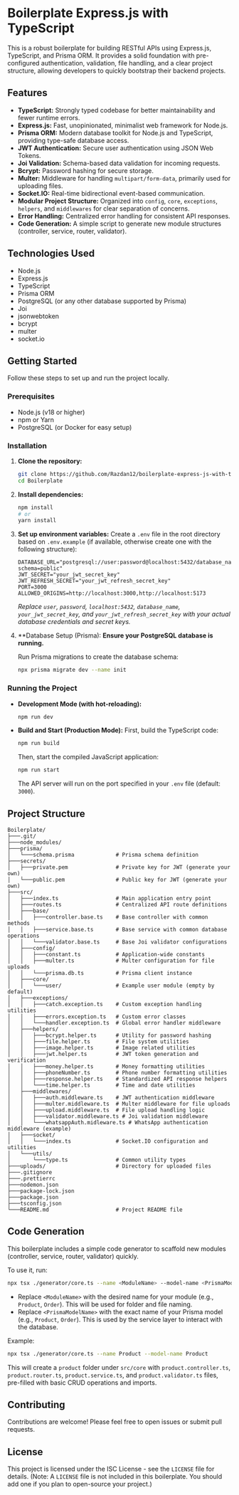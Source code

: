 # Boilerplate Express.js with TypeScript

This is a robust boilerplate for building RESTful APIs using Express.js, TypeScript, and Prisma ORM. It provides a solid foundation with pre-configured authentication, validation, file handling, and a clear project structure, allowing developers to quickly bootstrap their backend projects.

## Features

-   **TypeScript:** Strongly typed codebase for better maintainability and fewer runtime errors.
-   **Express.js:** Fast, unopinionated, minimalist web framework for Node.js.
-   **Prisma ORM:** Modern database toolkit for Node.js and TypeScript, providing type-safe database access.
-   **JWT Authentication:** Secure user authentication using JSON Web Tokens.
-   **Joi Validation:** Schema-based data validation for incoming requests.
-   **Bcrypt:** Password hashing for secure storage.
-   **Multer:** Middleware for handling `multipart/form-data`, primarily used for uploading files.
-   **Socket.IO:** Real-time bidirectional event-based communication.
-   **Modular Project Structure:** Organized into `config`, `core`, `exceptions`, `helpers`, and `middlewares` for clear separation of concerns.
-   **Error Handling:** Centralized error handling for consistent API responses.
-   **Code Generation:** A simple script to generate new module structures (controller, service, router, validator).

## Technologies Used

-   Node.js
-   Express.js
-   TypeScript
-   Prisma ORM
-   PostgreSQL (or any other database supported by Prisma)
-   Joi
-   jsonwebtoken
-   bcrypt
-   multer
-   socket.io

## Getting Started

Follow these steps to set up and run the project locally.

### Prerequisites

-   Node.js (v18 or higher)
-   npm or Yarn
-   PostgreSQL (or Docker for easy setup)

### Installation

1.  **Clone the repository:**
    ```bash
    git clone https://github.com/Razdan12/boilerplate-express-js-with-typescript.git
    cd Boilerplate
    ```

2.  **Install dependencies:**
    ```bash
    npm install
    # or
    yarn install
    ```

3.  **Set up environment variables:**
    Create a `.env` file in the root directory based on `.env.example` (if available, otherwise create one with the following structure):

    ```env
    DATABASE_URL="postgresql://user:password@localhost:5432/database_name?schema=public"
    JWT_SECRET="your_jwt_secret_key"
    JWT_REFRESH_SECRET="your_jwt_refresh_secret_key"
    PORT=3000
    ALLOWED_ORIGINS=http://localhost:3000,http://localhost:5173
    ```
    *Replace `user`, `password`, `localhost:5432`, `database_name`, `your_jwt_secret_key`, and `your_jwt_refresh_secret_key` with your actual database credentials and secret keys.*

4.  **Database Setup (Prisma):
    **Ensure your PostgreSQL database is running.**

    Run Prisma migrations to create the database schema:
    ```bash
    npx prisma migrate dev --name init
    ```

### Running the Project

-   **Development Mode (with hot-reloading):**
    ```bash
    npm run dev
    ```

-   **Build and Start (Production Mode):**
    First, build the TypeScript code:
    ```bash
    npm run build
    ```
    Then, start the compiled JavaScript application:
    ```bash
    npm run start
    ```

    The API server will run on the port specified in your `.env` file (default: `3000`).

## Project Structure

```
Boilerplate/
├───.git/
├───node_modules/
├───prisma/
│   └───schema.prisma             # Prisma schema definition
├───secrets/
│   ├───private.pem               # Private key for JWT (generate your own)
│   └───public.pem                # Public key for JWT (generate your own)
├───src/
│   ├───index.ts                  # Main application entry point
│   ├───routes.ts                 # Centralized API route definitions
│   ├───base/
│   │   ├───controller.base.ts    # Base controller with common methods
│   │   ├───service.base.ts       # Base service with common database operations
│   │   └───validator.base.ts     # Base Joi validator configurations
│   ├───config/
│   │   ├───constant.ts           # Application-wide constants
│   │   ├───multer.ts             # Multer configuration for file uploads
│   │   └───prisma.db.ts          # Prisma client instance
│   ├───core/
│   │   └───user/                 # Example user module (empty by default)
│   ├───exceptions/
│   │   ├───catch.exception.ts    # Custom exception handling utilities
│   │   ├───errors.exception.ts   # Custom error classes
│   │   └───handler.exception.ts  # Global error handler middleware
│   ├───helpers/
│   │   ├───bcrypt.helper.ts      # Utility for password hashing
│   │   ├───file.helper.ts        # File system utilities
│   │   ├───image.helper.ts       # Image related utilities
│   │   ├───jwt.helper.ts         # JWT token generation and verification
│   │   ├───money.helper.ts       # Money formatting utilities
│   │   ├───phoneNumber.ts        # Phone number formatting utilities
│   │   ├───response.helper.ts    # Standardized API response helpers
│   │   └───time.helper.ts        # Time and date utilities
│   ├───middlewares/
│   │   ├───auth.middleware.ts    # JWT authentication middleware
│   │   ├───multer.middleware.ts  # Multer middleware for file uploads
│   │   ├───upload.middleware.ts  # File upload handling logic
│   │   ├───validator.middleware.ts # Joi validation middleware
│   │   └───whatsappAuth.midleware.ts # WhatsApp authentication middleware (example)
│   ├───socket/
│   │   └───index.ts              # Socket.IO configuration and utilities
│   └───utils/
│       └───type.ts               # Common utility types
├───uploads/                      # Directory for uploaded files
├───.gitignore
├───.prettierrc
├───nodemon.json
├───package-lock.json
├───package.json
├───tsconfig.json
└───README.md                     # Project README file
```

## Code Generation

This boilerplate includes a simple code generator to scaffold new modules (controller, service, router, validator) quickly.

To use it, run:

```bash
npx tsx ./generator/core.ts --name <ModuleName> --model-name <PrismaModelName>
```

-   Replace `<ModuleName>` with the desired name for your module (e.g., `Product`, `Order`). This will be used for folder and file naming.
-   Replace `<PrismaModelName>` with the exact name of your Prisma model (e.g., `Product`, `Order`). This is used by the service layer to interact with the database.

Example:

```bash
npx tsx ./generator/core.ts --name Product --model-name Product
```

This will create a `product` folder under `src/core` with `product.controller.ts`, `product.router.ts`, `product.service.ts`, and `product.validator.ts` files, pre-filled with basic CRUD operations and imports.

## Contributing

Contributions are welcome! Please feel free to open issues or submit pull requests.

## License

This project is licensed under the ISC License - see the `LICENSE` file for details. (Note: A `LICENSE` file is not included in this boilerplate. You should add one if you plan to open-source your project.)
